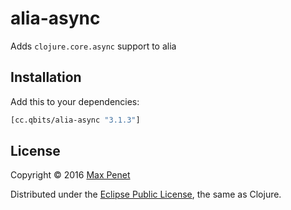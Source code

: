 # alia-async

Adds `clojure.core.async` support to alia

## Installation

Add this to your dependencies:

```clojure
[cc.qbits/alia-async "3.1.3"]
```

## License

Copyright © 2016 [Max Penet](http://twitter.com/mpenet)

Distributed under the
[Eclipse Public License](http://www.eclipse.org/legal/epl-v10.html),
the same as Clojure.
